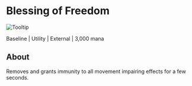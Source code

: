 # Blessing of Freedom

![Tooltip]()

Baseline | Utility | External | 3,000 mana

## About

Removes and grants immunity to all movement impairing effects for a few seconds.
